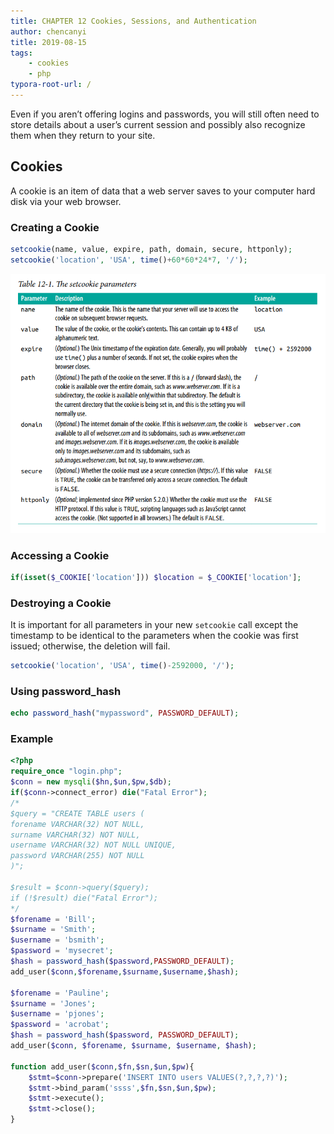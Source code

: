 ```yaml
---
title: CHAPTER 12 Cookies, Sessions, and Authentication
author: chencanyi
title: 2019-08-15
tags: 
	- cookies
	- php
typora-root-url: /
---
```


Even if you aren’t offering logins and passwords, you will still often need to store details about a user’s current session and possibly also recognize them when they return to your site. 

## Cookies

A cookie is an item of data that a web server saves to your computer hard disk via your web browser.

### Creating a Cookie

```php
setcookie(name, value, expire, path, domain, secure, httponly);
setcookie('location', 'USA', time()+60*60*24*7, '/');
```

![1565843764455](/images/CHAPTER-12-Cookies,-Sessions,-and-Authentication.assets/1565843764455.png)

### Accessing a Cookie

```php
if(isset($_COOKIE['location'])) $location = $_COOKIE['location'];
```

### Destroying a Cookie

It is important for all parameters in your new `setcookie` call except the timestamp to be identical to the parameters when the cookie was first issued; otherwise, the deletion will fail. 

```php
setcookie('location', 'USA', time()-2592000, '/');
```



### Using password_hash

```php
echo password_hash("mypassword", PASSWORD_DEFAULT);
```



### Example

```php
<?php
require_once "login.php";
$conn = new mysqli($hn,$un,$pw,$db);
if($conn->connect_error) die("Fatal Error");
/*
$query = "CREATE TABLE users (
forename VARCHAR(32) NOT NULL,
surname VARCHAR(32) NOT NULL,
username VARCHAR(32) NOT NULL UNIQUE,
password VARCHAR(255) NOT NULL
)";

$result = $conn->query($query);
if (!$result) die("Fatal Error");
*/
$forename = 'Bill';
$surname = 'Smith';
$username = 'bsmith';
$password = 'mysecret';
$hash = password_hash($password,PASSWORD_DEFAULT);
add_user($conn,$forename,$surname,$username,$hash);

$forename = 'Pauline';
$surname = 'Jones';
$username = 'pjones';
$password = 'acrobat';
$hash = password_hash($password, PASSWORD_DEFAULT);
add_user($conn, $forename, $surname, $username, $hash);

function add_user($conn,$fn,$sn,$un,$pw){
    $stmt=$conn->prepare('INSERT INTO users VALUES(?,?,?,?)');
    $stmt->bind_param('ssss',$fn,$sn,$un,$pw);
    $stmt->execute();
    $stmt->close();
}
```




